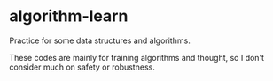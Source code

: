 # algorithm-learn


Practice for some data structures and algorithms.<br>


These codes are mainly for training algorithms and thought, so I don't consider much on safety or robustness.



